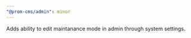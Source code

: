 ```yaml
---
"@prom-cms/admin": minor
---
```


Adds ability to edit maintanance mode in admin through system settings.
